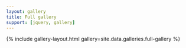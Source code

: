 ```yaml
---
layout: gallery
title: Full gallery
support: [jquery, gallery]
---
```


{% include gallery-layout.html gallery=site.data.galleries.full-gallery  %}
